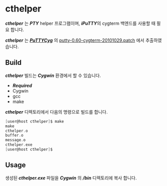 cthelper
==

***cthelper*** 는 ***PTY*** helper 프로그램이며, ***iPuTTY***의 cygterm 백엔드를 사용할 때 필요 합니다.

***cthelper*** 는 [***PuTTYCyg***](https://code.google.com/archive/p/puttycyg/) 의 [putty-0.60-cygterm-20101029.patch](https://storage.googleapis.com/google-code-archive-downloads/v2/code.google.com/puttycyg/putty-0.60-cygterm-20101029.patch.gz) 에서 추출하였습니다.

## Build

***cthelper*** 빌드는 ***Cygwin*** 환경에서 할 수 있습니다.

 * ***Required***
  * Cygwin
  * gcc
  * make

***cthelper*** 디렉토리에서 다음의 명령으로 빌드를 합니다.

```c
[user@host cthelper]$ make
make
cthelper.o
buffer.o
message.o
cthelper.exe
[user@host cthelper]$ 
```

## Usage

생성된 ***cthelper.exe*** 파일을 ***Cygwin*** 의 ***/bin*** 디렉토리에 복사 합니다.
